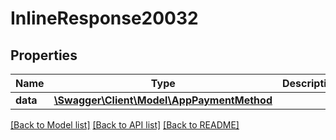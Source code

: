 # InlineResponse20032

## Properties
Name | Type | Description | Notes
------------ | ------------- | ------------- | -------------
**data** | [**\Swagger\Client\Model\AppPaymentMethod**](AppPaymentMethod.md) |  | [optional] 

[[Back to Model list]](../../README.md#documentation-for-models) [[Back to API list]](../../README.md#documentation-for-api-endpoints) [[Back to README]](../../README.md)

